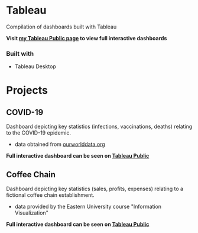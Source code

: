 # Tableau
Compilation of dashboards built with Tableau

**Visit [my Tableau Public page](https://public.tableau.com/app/profile/nick.winters/vizzes) to view full interactive dashboards**

### Built with

+ Tableau Desktop

# Projects

## COVID-19
Dashboard depicting key statistics (infections, vaccinations, deaths) relating to the COVID-19 epidemic.
+ data obtained from [ourworlddata.org](https://ourworldindata.org/covid-vaccinations)

**Full interactive dashboard can be seen on [Tableau Public](https://public.tableau.com/app/profile/nick.winters/viz/COVID_dashboard_17182882066340/Dashboard1)**

## Coffee Chain
Dashboard depicting key statistics (sales, profits, expenses) relating to a fictional coffee chain establishment. 
+ data provided by the Eastern University course "Information Visualization"

**Full interactive dashboard can be seen on [Tableau Public](https://public.tableau.com/app/profile/nick.winters/viz/CoffeeChainPerformance/CoffeeDashboard)**
